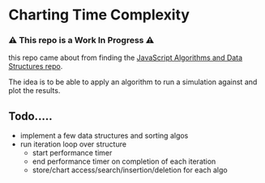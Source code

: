 # Charting Time Complexity
### ⚠️ This repo is a Work In Progress ⚠️

this repo came about from finding the [JavaScript Algorithms and Data Structures repo](https://github.com/trekhleb/javascript-algorithms).

The idea is to be able to apply an algorithm to run a simulation against and plot the results.

## Todo.....
 - implement a few data structures and sorting algos
 - run iteration loop over structure
    - start performance timer
    - end performance timer on completion of each iteration
    - store/chart access/search/insertion/deletion for each algo
